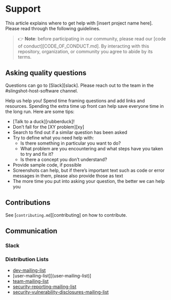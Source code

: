 # Support

This article explains where to get help with [insert project name here].
Please read through the following guidelines.

> 👉 **Note**: before participating in our community, please read our
> [code of conduct][CODE_OF_CONDUCT.md].
> By interacting with this repository, organization, or community you agree to
> abide by its terms.
## Asking quality questions

[//]: # (Questions can go to [GitHub discussions][chat].)

Questions can go to [Slack][slack]. Please reach out to the team in the #slingshot-host-software channel. 

Help us help you!
Spend time framing questions and add links and resources.
Spending the extra time up front can help save everyone time in the long run.
Here are some tips:

*   [Talk to a duck][rubberduck]!
*   Don’t fall for the [XY problem][xy]
*   Search to find out if a similar question has been asked
*   Try to define what you need help with:
    *   Is there something in particular you want to do?
    *   What problem are you encountering and what steps have you taken to try
        and fix it?
    *   Is there a concept you don’t understand?
*   Provide sample code, if possible
*   Screenshots can help, but if there’s important text such as code or error
    messages in them, please also provide those as text
*   The more time you put into asking your question, the better we can help you

## Contributions

See [`contributing.md`][contributing] on how to contribute.

## Communication

### Slack

### Distribution Lists

- [dev-mailing-list](dev-mailing-list)
- [user-mailing-list][(user-mailing-list)]
- [team-mailing-list](team-mailing-list)
- [security-reporting-mailing-list](security-reporting)
- [security-vulnerability-disclosures-mailing-list](vulnerability-dl)



<!-- Definitions -->

